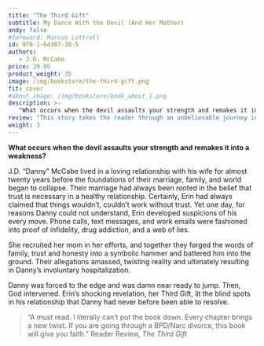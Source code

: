 ```yaml
---
title: "The Third Gift"
subtitle: My Dance With the Devil (And Her Mother)
andy: false
#foreward: Marcus Luttrell
id: 978-1-64307-38-5
authors:
   - J.D. McCabe
price: 29.95
product_weight: 35
image: /img/bookstore/the-third-gift.png
fit: cover
#about_image: /img/bookstore/book_about_1.png
description: >-
   "What occurs when the devil assaults your strength and remakes it into a weakness?"
review: "This story takes the reader through an unbelievable journey into the world of love, betrayal, despair, redemption, and survival. Emotionally and logically, you get immersed in a real life trip that defies reality."
weight: 3
---
```


**What occurs when the devil assaults your strength and remakes it into a weakness?**

J.D. “Danny” McCabe lived in a loving relationship with his wife for almost twenty years before the foundations of their marriage, family, and world began to collapse. Their marriage had always been rooted in the belief that trust is necessary in a healthy relationship. Certainly, Erin had always claimed that things wouldn’t, couldn’t work without trust. Yet one day, for reasons Danny could not understand, Erin developed suspicions of his every move. Phone calls, text messages, and work emails were fashioned into proof of infidelity, drug addiction, and a web of lies.

She recruited her mom in her efforts, and together they forged the words of family, trust and honesty into a symbolic hammer and battered him into the ground. Their allegations amassed, twisting reality and ultimately resulting in Danny’s involuntary hospitalization.

Danny was forced to the edge and was damn near ready to jump. Then, God intervened. Erin’s shocking revelation, her Third Gift, lit the blind spots in his relationship that Danny had never before been able to resolve.

> “A must read. I literally can’t put the book down. Every chapter brings a new twist. If you are going through a BPD/Narc divorce, this book will give you faith.” 
> Reader Review, *The Third Gift*